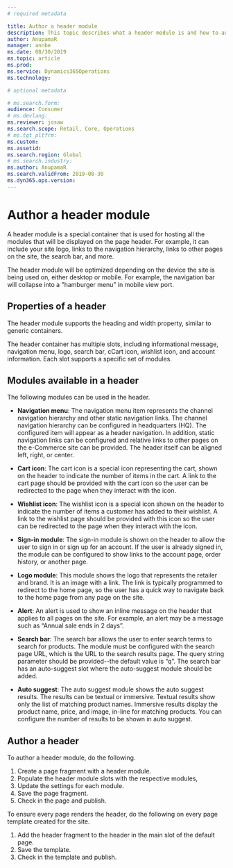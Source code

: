 ```yaml
---
# required metadata

title: Author a header module
description: This topic describes what a header module is and how to author a header module in Dynamics 365 for Commerce.
author: AnupamaR
manager: annbe
ms.date: 08/30/2019
ms.topic: article
ms.prod: 
ms.service: Dynamics365Operations
ms.technology: 

# optional metadata

# ms.search.form: 
audience: Consumer
# ms.devlang: 
ms.reviewer: josaw
ms.search.scope: Retail, Core, Operations
# ms.tgt_pltfrm: 
ms.custom: 
ms.assetid: 
ms.search.region: Global
# ms.search.industry: 
ms.author: AnupamaR
ms.search.validFrom: 2019-08-30
ms.dyn365.ops.version: 
---
```


# Author a header module

A header module is a special container that is used for hosting all the modules that will be displayed on the page header. For example, it can include your site logo, links to the navigation hierarchy, links to other pages on the site, the search bar, and more. 

The header module will be optimized depending on the device the site is being used on, either desktop or mobile. For example, the navigation bar will collapse into a "hamburger menu" in mobile view port.

## Properties of a header

The header module supports the heading and width property, similar to generic containers. 

The header container has multiple slots, including informational message, navigation menu, logo, search bar, cCart icon, wishlist icon, and account information. Each slot supports a specific set of modules.

## Modules available in a header

The following modules can be used in the header.

- **Navigation menu**: The navigation menu item represents the channel navigation hierarchy and other static navigation links. The channel navigation hierarchy can be configured in headquarters (HQ). The configured item will appear as a header navigation. In addition, static navigation links can be configured and relative links to other pages on the e-Commerce site can be provided. The header itself can be aligned left, right, or center. 

- **Cart icon**: The cart icon is a special icon representing the cart, shown on the header to indicate the number of items in the cart. A link to the cart page should be provided with the cart icon so the user can be redirected to the page when they interact with the icon.

- **Wishlist icon**: The wishlist icon is a special icon shown on the header to indicate the number of items a customer has added to their wishlist. A link to the wishlist page should be provided with this icon so the user can be redirected to the page when they interact with the icon.

- **Sign-in module**: The sign-in module is shown on the header to allow the user to sign in or sign up for an account. If the user is already signed in, the module can be configured to show links to the account page, order history, or another page.

- **Logo module**: This module shows the logo that represents the retailer and brand. It is an image with a link. The link is typically programmed to redirect to the home page, so the user has a quick way to navigate back to the home page from any page on the site.

- **Alert**: An alert is used to show an inline message on the header that applies to all pages on the site. For example, an alert may be a message such as “Annual sale ends in 2 days”. 

- **Search bar**: The search bar allows the user to enter search terms to search for products. The module must be configured with the search page URL, which is the URL to the search results page. The query string parameter should be provided--the default value is “q”. The search bar has an auto-suggest slot where the auto-suggest module should be added. 

- **Auto suggest**: The auto suggest module shows the auto suggest results. The results can be textual or immersive. Textual results show only the list of matching product names. Immersive results display the product name, price, and image, in-line for matching products. You can configure the number of results to be shown in auto suggest.

## Author a header

To author a header module, do the following.

1. Create a page fragment with a header module.
1. Populate the header module slots with the respective modules,
1. Update the settings for each module.
1. Save the page fragment. 
1. Check in the page and publish.

To ensure every page renders the header, do the following on every page template created for the site. 

1. Add the header fragment to the header in the main slot of the default page.
1. Save the template. 
3. Check in the template and publish.


